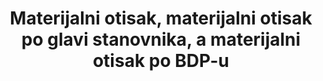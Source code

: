 ---
permalink: /8-4-1/
sdg_goal: 8
layout: indicator
indicator: 8.4.1
indicator_variable: null
graph: null
graph_type_description: EPA  does  not  have  these  data
graph_status_notes: unk
variable_description: null
variable_notes: null
un_designated_tier: '2'
un_custodial_agency: "UNEP  (Partnering  Agencies:  OECD)"
target_id: '8.4'
title: >-
  Materijalni otisak, materijalni otisak po glavi stanovnika, a materijalni otisak po BDP-u
has_metadata: true
rationale_interpretation: >-
  Materijalni otisak potrošnje iznosi količinu primarnih materijala potrebnih za zadovoljavanje finalne potražnje neke zemlje i može se tumačiti kao pokazatelj materijalnog standarda života / razine kapitalizacije gospodarstva. Per_capita MF opisuje prosječnu uporabu materijala za konačnu potražnju. DMC i MF moraju se gledati u kombinaciji jer pokrivaju dva aspekta gospodarstva, proizvodnje i potrošnje. DMC izvještava o stvarnoj količini materijala u gospodarstvu, a MF je virtualni iznos koji je potreban za cijeli opskrbni lanac za pružanje potpune potražnje. Zemlja može, primjerice, imati vrlo visok DMC jer ima veliki sektor primarne proizvodnje za izvoz ili vrlo nizak DMC jer je većinu materijalnih intenzivnih industrijskih procesa outsourceda u druge zemlje. Materijalni trag korigira za oba fenomena.
goal_meta_link: 'http://unstats.un.org/sdgs/files/metadata-compilation/Metadata-Goal-8.pdf'
goal_meta_link_page: 7
indicator_name: >-
  Materijalni otisak, materijalni otisak po glavi stanovnika, a materijalni otisak po BDP-u
target: >-
  Poboljšati postupno, do 2030. godine, globalnu učinkovitost resursa u potrošnji i proizvodnji i nastojati razdvojiti gospodarski rast od degradacije okoliša, sukladno 10-godišnjem okviru programa održive potrošnje i proizvodnje, a razvijene zemlje preuzimaju vodstvo.
indicator_definition: >-
  Materijalni trag (MF) pripisuje se globalnoj ekstrakciji materijala na domaću finalnu potražnju neke zemlje. Je izračunat kao sirovine ekvivalent uvoza (RMEIM) plus domaće ekstrakcije (DE) minus sirovina ekvivalenta izvoza (RMEEX). Za dodjeljivanje primarnih potreba za materijalima konačne potražnje koristi se globalni multi_regionalni input_output (MRIO) okvir. Metoda atribucije bazirano na I_O analitičkim alatima detaljno je opisana u Wiedmann et al. 2015. Temelji se na EORA MRIO okviru kojeg je razvio Sveučilište u Sydneyu, Australija (Lenzen i sur. 2013), što je međunarodno dobro uspostavljen i najdetaljniji i pouzdani MRIO okvir dostupan do danas.
source_title: null
source_notes: null
published: true  

---